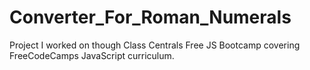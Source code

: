 # Converter_For_Roman_Numerals

Project I worked on though Class Centrals Free JS Bootcamp covering FreeCodeCamps JavaScript curriculum. 
